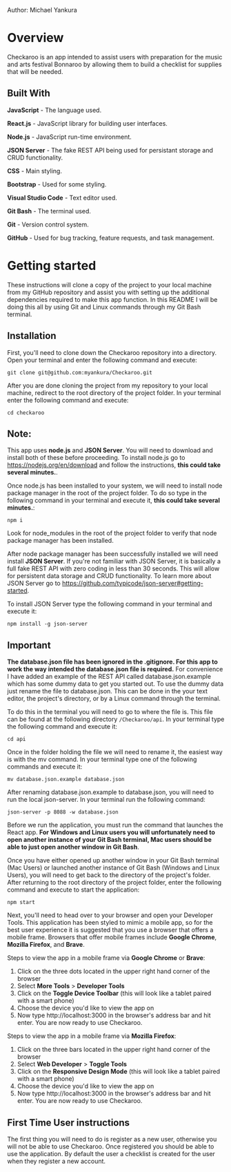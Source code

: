 Author: Michael Yankura

# Overview
Checkaroo is an app intended to assist users with preparation for the music and arts festival Bonnaroo by allowing them to build a checklist for supplies that will be needed.

## Built With
**JavaScript** - The language used.

**React.js** - JavaScript library for building user interfaces.

**Node.js** - JavaScript run-time environment.

**JSON Server** - The fake REST API being used for persistant storage and CRUD functionality.

**CSS** - Main styling.

**Bootstrap** - Used for some styling.

**Visual Studio Code** - Text editor used.

**Git Bash** - The terminal used.

**Git** - Version control system.

**GitHub** -  Used for bug tracking, feature requests, and task management.

# Getting started
These instructions will clone a copy of the project to your local machine from my GitHub repository and assist you with setting up the additional dependencies required to make this app function. In this README I will be doing this all by using Git and Linux commands through my Git Bash terminal.

## Installation
First, you'll need to clone down the Checkaroo repository into a directory. Open your terminal and enter the following command and execute:

```git clone git@github.com:myankura/Checkaroo.git```

After you are done cloning the project from my repository to your local machine, redirect to the root directory of the project folder. In your terminal enter the following command and execute:

```cd checkaroo```

## Note: 
This app uses **node.js** and **JSON Server**. You will need to download and install both of these before proceeding. To install node.js go to https://nodejs.org/en/download and follow the instructions, **this could take several minutes.**. 

Once node.js has been installed to your system, we will need to install node package manager in the root of the project folder. To do so type in the following command in your terminal and execute it, **this could take several minutes.**:

```npm i```

Look for node_modules in the root of the project folder to verify that node package manager has been installed.

After node package manager has been successfully installed we will need install **JSON Server**. If you're not familiar with JSON Server, it is basically a full fake REST API with zero coding in less than 30 seconds. This will allow for persistent data storage and CRUD functionality. To learn more about JSON Server go to https://github.com/typicode/json-server#getting-started. 

To install JSON Server type the following command in your terminal and execute it:

```npm install -g json-server``` 

## Important
**The database.json file has been ignored in the .gitignore. For this app to work the way intended the database.json file is required.** For convenience I have added an example of the REST API called database.json.example which has some dummy data to get you started out. To use the dummy data just rename the file to database.json. This can be done in the your text editor, the project's directory, or by a Linux command through the terminal.

To do this in the terminal you will need to go to where the file is. This file can be found at the following directory ```/Checkaroo/api```. In your terminal type the following command and execute it:

```cd api```

Once in the folder holding the file we will need to rename it, the easiest way is with the mv command. In your terminal type one of the following commands and execute it:

```mv database.json.example database.json```

After renaming database.json.example to database.json, you will need to run the local json-server. In your terminal run the following command:

```json-server -p 8088 -w database.json```

Before we run the application, you must run the command that launches the React app. 
**For Windows and Linux users you will unfortunately need to open another instance of your Git Bash terminal, Mac users should be able to just open another window in Git Bash**. 

Once you have either opened up another window in your Git Bash terminal (Mac Users) or launched another instance of Git Bash (Windows and Linux Users), you will need to get back to the directory of the project's folder. After returning to the root directory of the project folder, enter the following command and execute to start the application:

```npm start```

Next, you'll need to head over to your browser and open your Developer Tools. This application has been styled to mimic a mobile app, so for the best user experience it is suggested that you use a browser that offers a mobile frame. Browsers that offer mobile frames include **Google Chrome**, **Mozilla Firefox**, and **Brave**.

Steps to view the app in a mobile frame via **Google Chrome** or **Brave**: 
1. Click on the three dots located in the upper right hand corner of the browser 
1. Select **More Tools** > **Developer Tools**
1. Click on the **Toggle Device Toolbar** (this will look like a tablet paired with a smart phone)
1. Choose the device you'd like to view the app on
1. Now type http://localhost:3000 in the browser's address bar and hit enter.
You are now ready to use Checkaroo.

Steps to view the app in a mobile frame via **Mozilla Firefox**:
1. Click on the three bars located in the upper right hand corner of the browser 
1. Select **Web Developer** > **Toggle Tools**
1. Click on the **Responsive Design Mode** (this will look like a tablet paired with a smart phone)
1. Choose the device you'd like to view the app on 
1. Now type http://localhost:3000 in the browser's address bar and hit enter.
You are now ready to use Checkaroo.

## First Time User instructions
The first thing you will need to do is register as a new user, otherwise you will not be able to use Checkaroo.
Once registered you should be able to use the application. By default the user a checklist is created for the user when they register a new account. 
